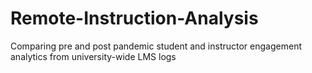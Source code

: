 # Remote-Instruction-Analysis
Comparing pre and post pandemic student and instructor engagement analytics from university-wide LMS logs 
